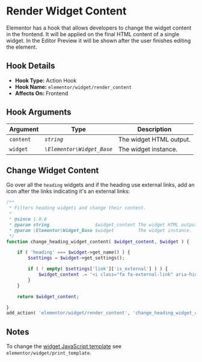 # Render Widget Content

Elementor has a hook that allows developers to change the widget content in the frontend. It will be applied on the final HTML content of a single widget. In the Editor Preview it will be shown after the user finishes editing the element.

## Hook Details

* **Hook Type:** Action Hook
* **Hook Name:** `elementor/widget/render_content`
* **Affects On:** Frontend

## Hook Arguments

| Argument  | Type                       | Description             |
|-----------|----------------------------|-------------------------|
| `content` | _`string`_                 | The widget HTML output. |
| `widget`  | _`\Elementor\Widget_Base`_ | The widget instance.    |

## Change Widget Content

Go over all the `heading` widgets and if the heading use external links, add an icon after the links indicating it's an external links:

```php
/**
 * Filters heading widgets and change their content.
 *
 * @since 1.0.0
 * @param string                 $widget_content The widget HTML output.
 * @param \Elementor\Widget_Base $widget         The widget instance.
 */
function change_heading_widget_content( $widget_content, $widget ) {

	if ( 'heading' === $widget->get_name() ) {
		$settings = $widget->get_settings();

		if ( ! empty( $settings['link']['is_external'] ) ) {
			$widget_content .= '<i class="fa fa-external-link" aria-hidden="true"></i>';
		}
	}

	return $widget_content;

}
add_action( 'elementor/widget/render_content', 'change_heading_widget_content', 10, 2 );
```

## Notes

To change the [widget JavaScript template](./print-widget-template) see `elementor/widget/print_template`.
